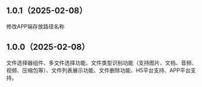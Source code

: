 ## 1.0.1（2025-02-08）
修改APP端存放路径名称
## 1.0.0（2025-02-08）
文件选择器组件、多文件选择功能、文件类型识别功能（支持图片、文档、音频、视频、压缩包等）、文件列表展示功能、文件删除功能、H5平台支持、APP平台支持。

